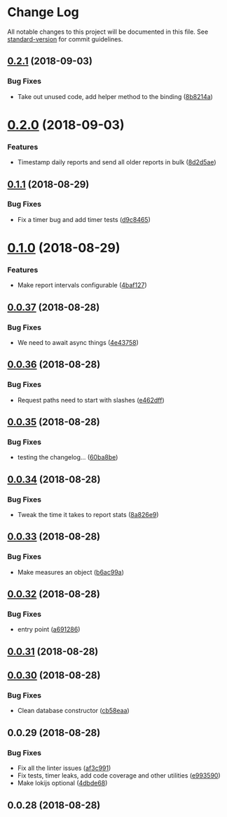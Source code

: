 # Change Log

All notable changes to this project will be documented in this file. See [standard-version](https://github.com/conventional-changelog/standard-version) for commit guidelines.

<a name="0.2.1"></a>
## [0.2.1](https://github.com/atom/telemetry/compare/0.2.0...0.2.1) (2018-09-03)


### Bug Fixes

* Take out unused code, add helper method to the binding ([8b8214a](https://github.com/atom/telemetry/commit/8b8214a))



<a name="0.2.0"></a>
# [0.2.0](https://github.com/atom/telemetry/compare/0.1.1...0.2.0) (2018-09-03)


### Features

* Timestamp daily reports and send all older reports in bulk ([8d2d5ae](https://github.com/atom/telemetry/commit/8d2d5ae))



<a name="0.1.1"></a>
## [0.1.1](https://github.com/atom/telemetry/compare/0.1.0...0.1.1) (2018-08-29)


### Bug Fixes

* Fix a timer bug and add timer tests ([d9c8465](https://github.com/atom/telemetry/commit/d9c8465))



<a name="0.1.0"></a>
# [0.1.0](https://github.com/atom/telemetry/compare/0.0.37...0.1.0) (2018-08-29)


### Features

* Make report intervals configurable ([4baf127](https://github.com/atom/telemetry/commit/4baf127))



<a name="0.0.37"></a>
## [0.0.37](https://github.com/atom/telemetry/compare/0.0.36...0.0.37) (2018-08-28)


### Bug Fixes

* We need to await async things ([4e43758](https://github.com/atom/telemetry/commit/4e43758))



<a name="0.0.36"></a>
## [0.0.36](https://github.com/atom/telemetry/compare/0.0.35...0.0.36) (2018-08-28)


### Bug Fixes

* Request paths need to start with slashes ([e462dff](https://github.com/atom/telemetry/commit/e462dff))



<a name="0.0.35"></a>
## [0.0.35](https://github.com/atom/telemetry/compare/0.0.34...0.0.35) (2018-08-28)


### Bug Fixes

* testing the changelog... ([60ba8be](https://github.com/atom/telemetry/commit/60ba8be))



<a name="0.0.34"></a>
## [0.0.34](https://github.com/atom/telemetry/compare/0.0.33...0.0.34) (2018-08-28)


### Bug Fixes

* Tweak the time it takes to report stats ([8a826e9](https://github.com/atom/telemetry/commit/8a826e9))



<a name="0.0.33"></a>
## [0.0.33](https://github.com/atom/telemetry/compare/0.0.32...0.0.33) (2018-08-28)


### Bug Fixes

* Make measures an object ([b6ac99a](https://github.com/atom/telemetry/commit/b6ac99a))



<a name="0.0.32"></a>
## [0.0.32](https://github.com/atom/telemetry/compare/0.0.31...0.0.32) (2018-08-28)


### Bug Fixes

* entry point ([a691286](https://github.com/atom/telemetry/commit/a691286))



<a name="0.0.31"></a>
## [0.0.31](https://github.com/atom/telemetry/compare/v0.0.30...v0.0.31) (2018-08-28)



<a name="0.0.30"></a>
## [0.0.30](https://github.com/atom/telemetry/compare/v0.0.29...v0.0.30) (2018-08-28)


### Bug Fixes

* Clean database constructor ([cb58eaa](https://github.com/atom/telemetry/commit/cb58eaa))



<a name="0.0.29"></a>
## 0.0.29 (2018-08-28)


### Bug Fixes

* Fix all the linter issues ([af3c991](https://github.com/atom/telemetry/commit/af3c991))
* Fix tests, timer leaks, add code coverage and other utilities ([e993590](https://github.com/atom/telemetry/commit/e993590))
* Make lokijs optional ([4dbde68](https://github.com/atom/telemetry/commit/4dbde68))



<a name="0.0.28"></a>
## 0.0.28 (2018-08-28)
